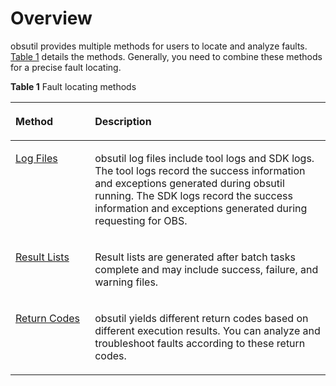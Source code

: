 # Overview<a name="EN-US_TOPIC_0166934269"></a>

obsutil provides multiple methods for users to locate and analyze faults.  [Table 1](#table8390151719012)  details the methods. Generally, you need to combine these methods for a precise fault locating.

**Table  1**  Fault locating methods

<a name="table8390151719012"></a>
<table><thead align="left"><tr id="row1439231718010"><th class="cellrowborder" valign="top" width="25.230000000000004%" id="mcps1.2.3.1.1"><p id="p1239214171806"><a name="p1239214171806"></a><a name="p1239214171806"></a>Method</p>
</th>
<th class="cellrowborder" valign="top" width="74.77000000000001%" id="mcps1.2.3.1.2"><p id="p1439213171401"><a name="p1439213171401"></a><a name="p1439213171401"></a>Description</p>
</th>
</tr>
</thead>
<tbody><tr id="row16392217305"><td class="cellrowborder" valign="top" width="25.230000000000004%" headers="mcps1.2.3.1.1 "><p id="p173921917103"><a name="p173921917103"></a><a name="p173921917103"></a><a href="log-files.md">Log Files</a></p>
</td>
<td class="cellrowborder" valign="top" width="74.77000000000001%" headers="mcps1.2.3.1.2 "><p id="p03921017002"><a name="p03921017002"></a><a name="p03921017002"></a>obsutil log files include tool logs and SDK logs. The tool logs record the success information and exceptions generated during obsutil running. The SDK logs record the success information and exceptions generated during requesting for OBS.</p>
</td>
</tr>
<tr id="row173928171205"><td class="cellrowborder" valign="top" width="25.230000000000004%" headers="mcps1.2.3.1.1 "><p id="p183921217907"><a name="p183921217907"></a><a name="p183921217907"></a><a href="result-lists.md">Result Lists</a></p>
</td>
<td class="cellrowborder" valign="top" width="74.77000000000001%" headers="mcps1.2.3.1.2 "><p id="p14392141710020"><a name="p14392141710020"></a><a name="p14392141710020"></a>Result lists are generated after batch tasks complete and may include success, failure, and warning files.</p>
</td>
</tr>
<tr id="row2392417605"><td class="cellrowborder" valign="top" width="25.230000000000004%" headers="mcps1.2.3.1.1 "><p id="p16392111714017"><a name="p16392111714017"></a><a name="p16392111714017"></a><a href="return-codes.md">Return Codes</a></p>
</td>
<td class="cellrowborder" valign="top" width="74.77000000000001%" headers="mcps1.2.3.1.2 "><p id="p1039216171806"><a name="p1039216171806"></a><a name="p1039216171806"></a>obsutil yields different return codes based on different execution results. You can analyze and troubleshoot faults according to these return codes.</p>
</td>
</tr>
</tbody>
</table>

